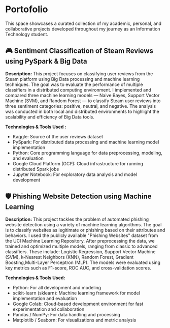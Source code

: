 # Portofolio
This space showcases a curated collection of my academic, personal, and collaborative projects developed throughout my journey as an Information Technology student.

## 🎮 Sentiment Classification of Steam Reviews using PySpark & Big Data

**Description:** This project focuses on classifying user reviews from the Steam platform using Big Data processing and machine learning techniques. The goal was to evaluate the performance of multiple classifiers in a distributed computing environment. I implemented and compared three machine learning models — Naive Bayes, Support Vector Machine (SVM), and Random Forest — to classify Steam user reviews into three sentiment categories: positive, neutral, and negative. The analysis was conducted in both local and distributed environments to highlight the scalability and efficiency of Big Data tools.

**Technologies & Tools Used :**
- Kaggle: Source of the user reviews dataset
- PySpark: For distributed data processing and machine learning model implementation
- Python: Core programming language for data preprocessing, modeling, and evaluation
- Google Cloud Platform (GCP): Cloud infrastructure for running distributed Spark jobs
- Jupyter Notebook: For exploratory data analysis and model development

## 🛡️ Phishing Website Detection using Machine Learning

**Description:** This project tackles the problem of automated phishing website detection using a variety of machine learning algorithms. The goal is to classify websites as legitimate or phishing based on their attributes and behaviors. I used the publicly available "Phishing Websites" dataset from the UCI Machine Learning Repository. After preprocessing the data, we trained and optimized multiple models, ranging from classic to advanced classifiers. These include: Logistic Regression, Support Vector Machine (SVM), k-Nearest Neighbors (KNN), Random Forest, Gradient Boosting,Multi-Layer Perceptron (MLP). The models were evaluated using key metrics such as F1-score, ROC AUC, and cross-validation scores.

**Technologies & Tools Used:**
- Python: For all development and modeling
- scikit-learn (sklearn): Machine learning framework for model implementation and evaluation
- Google Colab: Cloud-based development environment for fast experimentation and collaboration
- Pandas / NumPy: For data handling and processing
- Matplotlib / Seaborn: For visualizations and metric analysis
